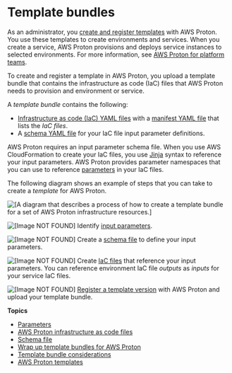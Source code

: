 # Template bundles<a name="ag-template-bundles"></a>

As an administrator, you [create and register templates](template-create.md) with AWS Proton\. You use these templates to create environments and services\. When you create a service, AWS Proton provisions and deploys service instances to selected environments\. For more information, see [AWS Proton for platform teams](Welcome.md#ag-admin)\.

To create and register a template in AWS Proton, you upload a template bundle that contains the infrastructure as code \(IaC\) files that AWS Proton needs to provision and environment or service\.

A *template bundle* contains the following:
+ [Infrastructure as code \(IaC\) YAML files](ag-infrastructure-tmp-files.md) with a [manifest YAML file](ag-wrap-up.md) that lists the *IaC files*\.
+ A [schema YAML file](ag-schema.md) for your IaC file input parameter definitions\.

AWS Proton requires an input parameter schema file\. When you use AWS CloudFormation to create your IaC files, you use [Jinja](https://jinja.palletsprojects.com/en/2.11.x/) syntax to reference your input parameters\. AWS Proton provides parameter namespaces that you can use to reference [parameters](parameters.md) in your IaC files\.

The following diagram shows an example of steps that you can take to create a *template* for AWS Proton\.

![\[A diagram that describes a process of how to create a template bundle for a set of AWS Proton infrastructure resources.\]](http://docs.aws.amazon.com/proton/latest/adminguide/images/bundles.png)

 ![\[Image NOT FOUND\]](http://docs.aws.amazon.com/proton/latest/adminguide/images/label-one.png) Identify [input parameters](parameters.md)\.

 ![\[Image NOT FOUND\]](http://docs.aws.amazon.com/proton/latest/adminguide/images/label-two.png) Create a [schema file](ag-schema.md) to define your input parameters\.

 ![\[Image NOT FOUND\]](http://docs.aws.amazon.com/proton/latest/adminguide/images/label-three.png) Create [IaC files](ag-infrastructure-tmp-files.md) that reference your input parameters\. You can reference environment IaC file *outputs* as *inputs* for your service IaC files\.

 ![\[Image NOT FOUND\]](http://docs.aws.amazon.com/proton/latest/adminguide/images/label-four.png) [Register a template version](template-create.md) with AWS Proton and upload your template bundle\.

**Topics**
+ [Parameters](parameters.md)
+ [AWS Proton infrastructure as code files](ag-infrastructure-tmp-files.md)
+ [Schema file](ag-schema.md)
+ [Wrap up template bundles for AWS Proton](ag-wrap-up.md)
+ [Template bundle considerations](template-considerations.md)
+ [AWS Proton templates](ag-templates.md)